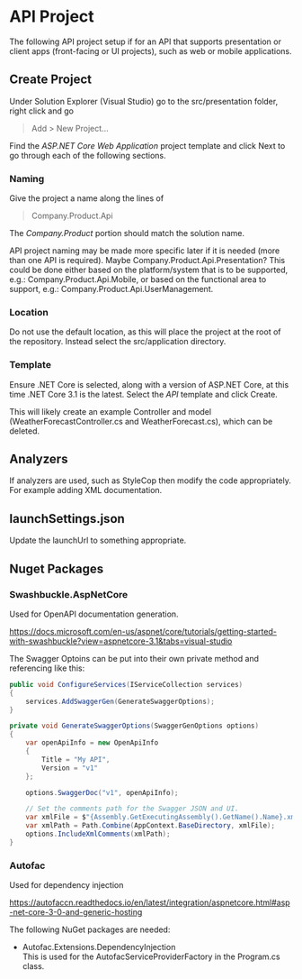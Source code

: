 # API Project

The following API project setup if for an API that supports presentation or client apps (front-facing or UI projects),
such as web or mobile applications.

## Create Project

Under Solution Explorer (Visual Studio) go to the src/presentation folder, right click and go

> Add > New Project...

Find the *ASP.NET Core Web Application* project template and click Next to go through each of the following sections.

### Naming

Give the project a name along the lines of

> Company.Product.Api

The *Company.Product* portion should match the solution name.

API project naming may be made more specific later if it is needed (more than one API is required).
Maybe Company.Product.Api.Presentation?
This could be done either based on the platform/system that is to be supported, e.g.: Company.Product.Api.Mobile,
or based on the functional area to support, e.g.: Company.Product.Api.UserManagement.


### Location

Do not use the default location, as this will place the project at the root of the repository.
Instead select the src/application directory.


### Template

Ensure .NET Core is selected, along with a version of ASP.NET Core, at this time .NET Core 3.1 is the latest.
Select the *API* template and click Create.

This will likely create an example Controller and model (WeatherForecastController.cs and WeatherForecast.cs), which can be deleted.


## Analyzers

If analyzers are used, such as StyleCop then modify the code appropriately. For example adding XML documentation.


## launchSettings.json

Update the launchUrl to something appropriate.


## Nuget Packages

### Swashbuckle.AspNetCore

Used for OpenAPI documentation generation.

https://docs.microsoft.com/en-us/aspnet/core/tutorials/getting-started-with-swashbuckle?view=aspnetcore-3.1&tabs=visual-studio

The Swagger Optoins can be put into their own private method and referencing like this:

``` c#
public void ConfigureServices(IServiceCollection services)
{
    services.AddSwaggerGen(GenerateSwaggerOptions);
}

private void GenerateSwaggerOptions(SwaggerGenOptions options)
{
    var openApiInfo = new OpenApiInfo
    {
        Title = "My API",
        Version = "v1"
    };

    options.SwaggerDoc("v1", openApiInfo);

    // Set the comments path for the Swagger JSON and UI.
    var xmlFile = $"{Assembly.GetExecutingAssembly().GetName().Name}.xml";
    var xmlPath = Path.Combine(AppContext.BaseDirectory, xmlFile);
    options.IncludeXmlComments(xmlPath);
}
```

### Autofac

Used for dependency injection

https://autofaccn.readthedocs.io/en/latest/integration/aspnetcore.html#asp-net-core-3-0-and-generic-hosting

The following NuGet packages are needed:
 - Autofac.Extensions.DependencyInjection  
   This is used for the AutofacServiceProviderFactory in the Program.cs class.
